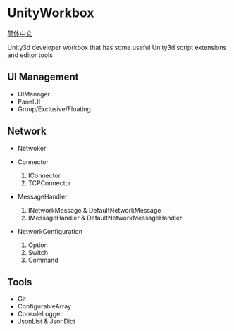 # UnityWorkbox 

[简体中文](./README-ZH-cn.md)

Unity3d developer workbox that has some useful Unity3d script extensions and editor tools

## UI Management

* UIManager
* PanelUI
* Group/Exclusive/Floating

## Network

* Netwoker

* Connector
  1. IConnector
  2. TCPConnector

* MessageHandler
  1. INetworkMessage & DefaultNetworkMessage
  2. IMessageHandler & DefaultNetworkMessageHandler

* NetworkConfiguration
  1. Option
  2. Switch
  3. Command

## Tools
* Git
* ConfigurableArray
* ConsoleLogger
* JsonList & JsonDict
